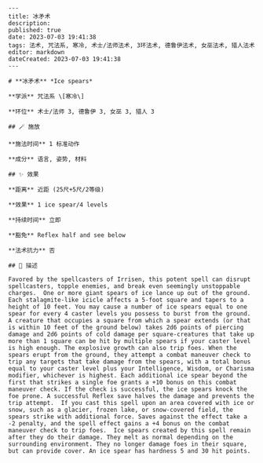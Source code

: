 
    ---
    title: 冰矛术
    description: 
    published: true
    date: 2023-07-03 19:41:38
    tags: 法术, 咒法系, 寒冷, 术士/法师法术, 3环法术, 德鲁伊法术, 女巫法术, 猎人法术
    editor: markdown
    dateCreated: 2023-07-03 19:41:38
    ---

    # **冰矛术** *Ice spears*

    **学派** 咒法系 \[寒冷\] 

    **环位** 术士/法师 3, 德鲁伊 3, 女巫 3, 猎人 3

    ## 🪄 施放

    **施法时间** 1 标准动作

    **成分** 语言, 姿势, 材料

    ## ✨ 效果  

    **距离** 近距 (25尺+5尺/2等级) 

    **效果** 1 ice spear/4 levels 

    **持续时间** 立即 

    **豁免** Reflex half and see below

    **法术抗力** 否

    ## 📖 描述

    Favored by the spellcasters of Irrisen, this potent spell can disrupt spellcasters, topple enemies, and break even seemingly unstoppable charges.  One or more giant spears of ice lance up out of the ground. Each stalagmite-like icicle affects a 5-foot square and tapers to a height of 10 feet. You may cause a number of ice spears equal to one spear for every 4 caster levels you possess to burst from the ground. A creature that occupies a square from which a spear extends (or that is within 10 feet of the ground below) takes 2d6 points of piercing damage and 2d6 points of cold damage per square-creatures that take up more than 1 square can be hit by multiple spears if your caster level is high enough. The explosive growth can also trip foes. When the spears erupt from the ground, they attempt a combat maneuver check to trip any targets that take damage from the spears, with a total bonus equal to your caster level plus your Intelligence, Wisdom, or Charisma modifier, whichever is highest. Each additional ice spear beyond the first that strikes a single foe grants a +10 bonus on this combat maneuver check. If the check is successful, the ice spears knock the foe prone. A successful Reflex save halves the damage and prevents the trip attempt.  If you cast this spell upon an area covered with ice or snow, such as a glacier, frozen lake, or snow-covered field, the spears strike with additional force. Saves against the effect take a -2 penalty, and the spell effect gains a +4 bonus on the combat maneuver check to trip foes.  Ice spears created by this spell remain after they do their damage. They melt as normal depending on the surrounding environment. They no longer damage foes in their square, but can provide cover. An ice spear has hardness 5 and 30 hit points.
    